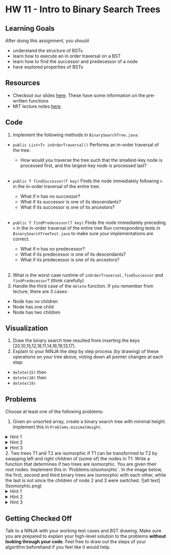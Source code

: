 # HW 11 - Intro to Binary Search Trees

## Learning Goals
After doing this assignment, you should
* understand the structure of BSTs
* learn how to execute an in order traversal on a BST
* learn how to find the successor and predecessor of a node
* have explored properties of BSTs

## Resources

* Checkout our slides [here](https://drive.google.com/open?id=1wHJihTvzDzHhqqL8LJotUjiXVB8KUNBE8wF4zDV1zAc). These have some information on the pre-written functions
* MIT lecture notes [here](https://drive.google.com/open?id=1t1AzWW_1FeFpn8GSCRgGY2rPtw5zg_ws).

## Code

1. Implement the following methods in `BinarySearchTree.java`:
  * `public List<T> inOrderTraversal()` Performs an in-order traversal of the tree. <br>
    * How would you traverse the tree such that the smallest-key
      node is processed first, and the largest-key node is processed
      last? <br><br>

  * `public T findSuccessor(T key)` Finds the node immediately following `n` in the in-order traversal of the entire tree.
      * What if n has no successor?<br>
      * What if its successor is one of its descendants?<br>
      * What if its successor is one of its ancestors?<br><br>

  * `public T findPredecessor(T key)` Finds the node immediately preceding `n` in the in-order traversal of the entire tree
  Run corresponding tests in `BinarySearchTreeTest.java` to make sure your implementations are correct.
    * What if n has no predecessor?<br>
    * What if its predecessor is one of its descendants?<br>
    * What if its predecessor is one of its ancestors?<br><br>
2. What is the worst case runtime of `inOrderTraversal`, `findSuccessor` and `findPredecessor`? (think carefully)
3. Handle the third case of the `delete` function. If you remember from lecture, there are 3 cases:
  * Node has no children
  * Node has one child
  * Node has two children


## Visualization

1. Draw the binary search tree resulted from inserting the keys [20,10,15,12,18,11,14,16,19,13,17].
2. Explain to your NINJA the step by step process (by drawing) of these operations on your tree above, noting down all pointer changes at each step:
  * `delete(15)` then
  * `delete(10)` then
  * `delete(19)`

## Problems

Choose at least one of the following problems:

1. Given an unsorted array, create a binary search tree with minimal height. Implement this in `Problems.minimalHeight`.
<details>
<summary>Hint 1</summary>
Think about what element must be inserted first
</details>
<details>
<summary>Hint 2</summary>
Think about how you would use recursion
</details>
<details>
<summary>Hint 3</summary>
Think about binary search and how you may apply it
</details>
2. Two trees T1 and T2 are isomorphic if T1 can be transformed to T2 by swapping left and right children of (some of) the nodes in T1. Write a function that determines if two trees are isomorphic. You are given their root nodes. Implement this in `Problems.isIsomorphic`. In the image below, the first, second and third binary trees are isomorphic with each other, while the last is not since the children of node 2 and 3 were switched.
![alt text](Isomorphic.png)
<details>
<summary>Hint 1</summary>
Try everything
</details>
<details>
<summary>Hint 2</summary>
Remember the the generic algorithm for BSTs? How can you tweak it to swap left and right children of different nodes?</details>
<details><summary>Hint 3</summary>
If two tree are isomorphic, for each node in 1 of the trees there are 2 possibilities: the node's children are the same in the isomorphic version or they are switched. If we check for equality in both of these cases and one returns true, at least that node and its children are isomorphic (but what about the childrens' children?)
</details>

## Getting Checked Off
Talk to a NINJA with your working test cases and BST drawing. Make sure you are prepared to explain your high-level solution to the problems **without looking through your code**. Feel free to draw out the steps of your algorithm beforehand if you feel like it would help.
